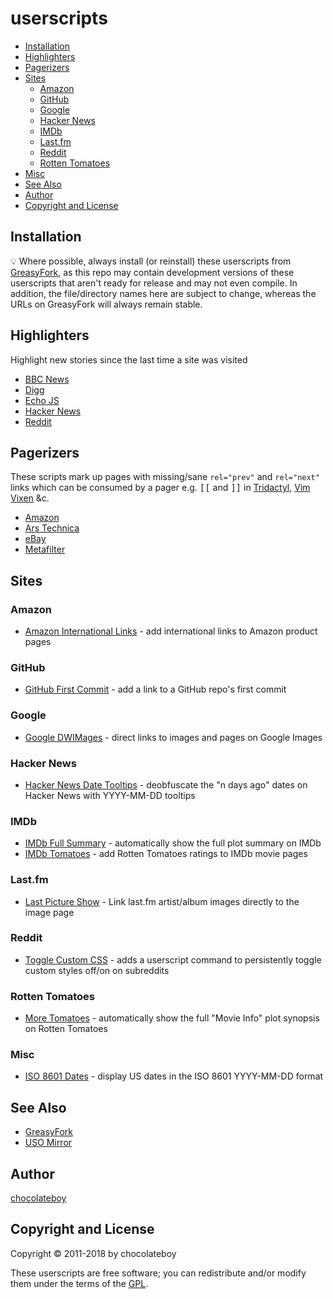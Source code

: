 # userscripts

- [Installation](#installation)
- [Highlighters](#highlighters)
- [Pagerizers](#pagerizers)
- [Sites](#sites)
    - [Amazon](#amazon)
    - [GitHub](#github)
    - [Google](#google)
    - [Hacker News](#hacker-news)
    - [IMDb](#imdb)
    - [Last.fm](#lastfm)
    - [Reddit](#reddit)
    - [Rotten Tomatoes](#rotten-tomatoes)
- [Misc](#misc)
- [See Also](#see-also)
- [Author](#author)
- [Copyright and License](#copyright-and-license)

## Installation

:bulb: Where possible, always install (or reinstall) these userscripts from [GreasyFork](https://greasyfork.org/en/users/23939-chocolateboy), as this repo may contain development versions of these userscripts that aren't ready for release and may not even compile. In addition, the file/directory names here are subject to change, whereas the URLs on GreasyFork will always remain stable.

## Highlighters

Highlight new stories since the last time a site was visited

* [BBC News](https://github.com/chocolateboy/userscripts/raw/master/highlight_bbc_news.user.js)
* [Digg](https://github.com/chocolateboy/userscripts/raw/master/highlight_digg.user.js)
* [Echo JS](https://github.com/chocolateboy/userscripts/raw/master/highlight_echo_js.user.js)
* [Hacker News](https://github.com/chocolateboy/userscripts/raw/master/highlight_hacker_news.user.js)
* [Reddit](https://github.com/chocolateboy/userscripts/raw/master/highlight_reddit.user.js)

## Pagerizers

These scripts mark up pages with missing/sane `rel="prev"` and `rel="next"` links which can be consumed by a pager e.g. <kbd>[[</kbd> and <kbd>]]</kbd> in [Tridactyl](https://github.com/cmcaine/tridactyl), [Vim Vixen](https://github.com/ueokande/vim-vixen) &c.

* [Amazon](https://github.com/chocolateboy/userscripts/raw/master/pagerize_amazon.user.js)
* [Ars Technica](https://github.com/chocolateboy/userscripts/raw/master/pagerize_ars_technica.user.js)
* [eBay](https://github.com/chocolateboy/userscripts/raw/master/pagerize_ebay.user.js)
* [Metafilter](https://github.com/chocolateboy/userscripts/raw/master/pagerize_metafilter.user.js)

## Sites

### Amazon

* [Amazon International Links](https://github.com/chocolateboy/userscripts/raw/master/amazon_international_links.user.js) - add international links to Amazon product pages

### GitHub

* [GitHub First Commit](https://github.com/chocolateboy/userscripts/raw/master/github_first_commit.user.js) - add a link to a GitHub repo's first commit

### Google

* [Google DWIMages](https://greasyfork.org/scripts/29420-google-dwimages/code/Google%20DWIMages.user.js) - direct links to images and pages on Google Images

### Hacker News

* [Hacker News Date Tooltips](https://greasyfork.org/scripts/23432-hacker-news-date-tooltips/code/Hacker%20News%20Date%20Tooltips.user.js) - deobfuscate the "n days ago" dates on Hacker News with YYYY-MM-DD tooltips

### IMDb

* [IMDb Full Summary](https://greasyfork.org/scripts/23433-imdb-full-summary/code/IMDb%20Full%20Summary.user.js) - automatically show the full plot summary on IMDb
* [IMDb Tomatoes](https://greasyfork.org/scripts/15222-imdb-tomatoes/code/IMDb%20Tomatoes.user.js) - add Rotten Tomatoes ratings to IMDb movie pages

### Last.fm

* [Last Picture Show](https://greasyfork.org/scripts/31179-last-picture-show/code/Last%20Picture%20Show.user.js) - Link last.fm artist/album images directly to the image page

### Reddit

* [Toggle Custom CSS](https://greasyfork.org/scripts/23434-reddit-toggle-custom-css/code/Reddit%20-%20Toggle%20Custom%20CSS.user.js) - adds a userscript command to persistently toggle custom styles off/on on subreddits

### Rotten Tomatoes

* [More Tomatoes](https://greasyfork.org/scripts/23435-more-tomatoes/code/More%20Tomatoes.user.js) - automatically show the full "Movie Info" plot synopsis on Rotten Tomatoes

### Misc

* [ISO 8601 Dates](https://greasyfork.org/scripts/23436-iso-8601-dates/code/ISO%208601%20Dates.user.js) - display US dates in the ISO 8601 YYYY-MM-DD format

## See Also

* [GreasyFork](https://greasyfork.org/en/users/23939-chocolateboy)
* [USO Mirror](http://userscripts-mirror.org/users/3169/scripts)

## Author

[chocolateboy](mailto:chocolate@cpan.org)

## Copyright and License

Copyright © 2011-2018 by chocolateboy

These userscripts are free software; you can redistribute and/or modify them under the
terms of the [GPL](http://www.gnu.org/copyleft/gpl.html).
